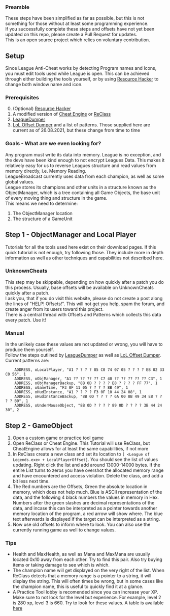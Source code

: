 ### Preamble
These steps have been simplified as far as possible, but this is not something for those without at least some programming experience.\
If you successfully complete these steps and offsets have not yet been updated on this repo, please create a Pull Request for updates.\
This is an open source project which relies on voluntary contribution.

## Setup 
Since League Anti-Cheat works by detecting Program names and Icons, you must edit tools used while League is open. This can be achieved through either building the tools yourself,
or by using [Resource Hacker](http://www.angusj.com/resourcehacker/) to change both window name and icon.

### Prerequisites
0. (Optional) [Resource Hacker](http://www.angusj.com/resourcehacker/)
1. A modified version of [Cheat Engine](https://www.cheatengine.org/) or [ReClass](https://github.com/ReClassNET/ReClass.NET)
2. [LeagueDumper](https://github.com/tarekwiz/LeagueDumper)
3. [LoL Offset Dumper](https://www.unknowncheats.me/forum/league-of-legends/386218-lol-offset-dump.html) and a list of patterns. Those supplied here are current as of 26.08.2021, but these change from time to time

### Goals - What are we even looking for?
Any program must write its data into memory. League is no exception, and the devs have been kind enough to not encrypt Leagues Data. This makes it relatively easy for us to reverse Leagues structure and read values from memory directly, i.e. Memory Reading.\
LeagueBroadcast currently uses data from each champion, as well as some global values.\
League stores its champions and other units in a structure known as the ObjectManager, which is a tree containing all Game Objects, the base unit of every moving thing and structure in the game.\
This means we need to determine:
1. The ObjectManager location
2. The structure of a GameUnit


## Step 1 - ObjectManager and Local Player
Tutorials for all the tools used here exist on their download pages. If this quick tutorial is not enough, try following those. They include more in depth information as well as other techniques and capabilities not described here.

### UnknownCheats
This step may be skippable, depending on how quickly after a patch you do this process. Usually, base offsets will be available on UnknownCheats quickly after a patch.\
I ask you, that if you do visit this website, please do not create a post along the lines of "HELP! Offsets!". This will not get you help, spam the forum, and create anger from its users toward this project.\
There is a central thread with Offsets and Patterns which collects this data every patch. Use it!

### Manual
In the unlikely case these values are not updated or wrong, you will have to produce them yourself.\
Follow the steps outlined by [LeagueDumper](https://github.com/tarekwiz/LeagueDumper) as well as [LoL Offset Dumper](https://www.unknowncheats.me/forum/league-of-legends/386218-lol-offset-dump.html).\
Current patterns are:
```
	ADDRESS, oLocalPlayer, "A1 ? ? ? ? 85 C0 74 07 05 ? ? ? ? EB 02 33 C0 56", 1
	ADDRESS, oObjManager, "A1 ?? ?? ?? ?? C7 40 ?? ?? ?? ?? ?? C3", 1
	ADDRESS, oObjManagerBackup, "8B 0D ? ? ? ? E8 ? ? ? ? FF 77", 1
	ADDRESS, oGameTime, "F3 0F 11 05 ? ? ? ? 8B 49", 1
	ADDRESS, oHudInstance, "A1 ? ? ? ? F3 0F 10 44 24 08", 1
	ADDRESS, oHudInstanceBackup, "8B 0D ? ? ? ? 6A 00 8B 49 34 E8 ? ? ? ? B0", 1
	ADDRESS, oUnderMouseObject, "8B 0D ? ? ? ? 89 0D ? ? ? ? 3B 44 24 30", 2
```

## Step 2 - GameObject

1. Open a custom game or practice tool game
2. Open ReClass or Cheat Engine. This Tutorial will use ReClass, but CheatEngine allows for at least the same capabilities, if not more
3. In ReClass create a new class and set its location to `[ <League of Legends.exe> + LocalPlayerOffset]`. You should see the list of values updating. Right click the list and add around 13000-14000 bytes. If the entire List turns to zeros you have overshot the allocated memory range and have encountered and access violation. Delete the class, and add a bit less next time.
4. The Red numbers are the Offsets, Green the absolute location in memory, which does not help much. Blue is ASCII representation of the data, and the following 4 black numbers the values in memory in Hex. Numbers after the green slashes are decimal representations of the data, and incase this can be interpreted as a pointer towards another memory location of the program, a red arrow will show where. The blue text afterwards is displayed if the target can be interpreted as a string.
5. Now use old offsets to inform where to look. You can also use the currently running game as well to change values. 


### Tips

- Health and MaxHealth, as well as Mana and MaxMana are usually located 0x10 away from each other. Try to find this pair. Also try buying items or taking damage to see which is which.
- The champion name will get displayed on the very right of the list. When ReClass detects that a memory range is a pointer to a string, it will display the string. This will often times be wrong, but in some cases like the champion name, this is useful to quickly find it at a glance.
- A Practice Tool lobby is recomended since you can increase your XP. Make sure to not look for the level but experience. For example, level 2 is 280 xp, level 3 is 660. Try to look for these values. A table is available [here](https://leagueoflegends.fandom.com/wiki/Experience_(champion))
